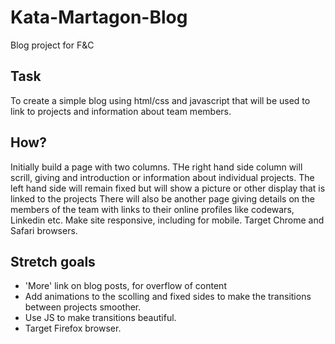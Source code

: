 # Kata-Martagon-Blog
Blog project for F&amp;C

## Task
To create a simple blog using html/css and javascript that will be used to link to projects and information about team members.

## How?
Initially build a page with two columns. THe right hand side column will scrill, giving and introduction or information about individual projects. The left hand side will remain fixed but will show a picture or other display that is linked to the projects
There will also be another page giving details on the members of the team with links to their online profiles like codewars, Linkedin etc.
Make site responsive, including for mobile.
Target Chrome and Safari browsers.

## Stretch goals
- 'More' link on blog posts, for overflow of content
- Add animations to the scolling and fixed sides to make the transitions between projects smoother.
- Use JS to make transitions beautiful.
- Target Firefox browser.
